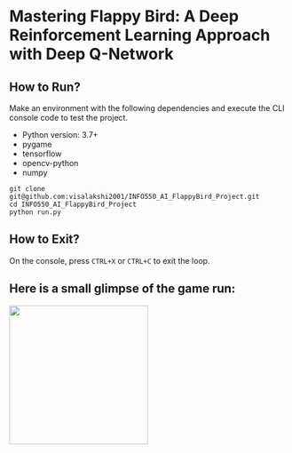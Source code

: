 # Mastering Flappy Bird: A Deep Reinforcement Learning Approach with Deep Q-Network


## How to Run?

Make an environment with the following dependencies and execute the CLI console code to test the project.

* Python version: 3.7+
* pygame
* tensorflow
* opencv-python
* numpy

```
git clone git@github.com:visalakshi2001/INFO550_AI_FlappyBird_Project.git
cd INFO550_AI_FlappyBird_Project
python run.py
```

## How to Exit?
On the console, press `CTRL+X` or `CTRL+C` to exit the loop.


## Here is a small glimpse of the game run:

<img src="./images/flappy_bird_demp.gif" width="250">

